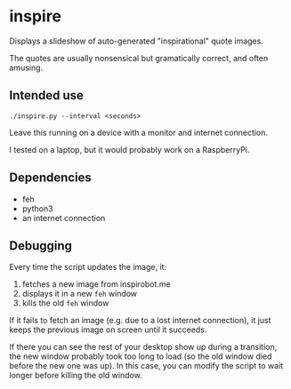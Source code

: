 # inspire

Displays a slideshow of auto-generated "inspirational" quote images.

The quotes are usually nonsensical but gramatically correct, and often amusing.

## Intended use

`./inspire.py --interval <seconds>`

Leave this running on a device with a monitor and internet connection.

I tested on a laptop, but it would probably work on a RaspberryPi.

## Dependencies

* feh
* python3
* an internet connection

## Debugging

Every time the script updates the image, it:
1. fetches a new image from inspirobot.me
2. displays it in a new `feh` window
3. kills the old `feh` window

If it fails to fetch an image (e.g. due to a lost internet connection), it just keeps the previous image on screen until it succeeds.

If there you can see the rest of your desktop show up during a transition, the new window probably took too long to load (so the old window died before the new one was up). In this case, you can modify the script to wait longer before killing the old window.
